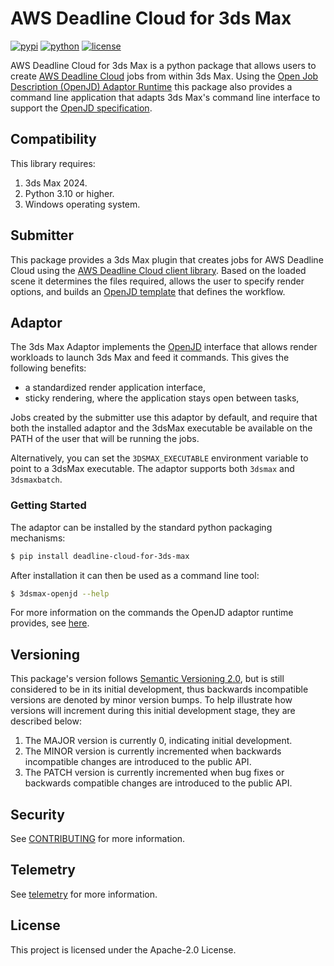 # AWS Deadline Cloud for 3ds Max


[![pypi](https://img.shields.io/pypi/v/deadline-cloud-for-3ds-max.svg?style=flat)](https://pypi.python.org/pypi/deadline-cloud-for-3ds-max)
[![python](https://img.shields.io/pypi/pyversions/deadline-cloud-for-3ds-max.svg?style=flat)](https://pypi.python.org/pypi/deadline-cloud-for-3ds-max)
[![license](https://img.shields.io/pypi/l/deadline-cloud-for-3ds-max.svg?style=flat)](https://github.com/aws-deadline/deadline-cloud-for-3ds-max/blob/mainline/LICENSE)

AWS Deadline Cloud for 3ds Max is a python package that allows users to create [AWS Deadline Cloud][deadline-cloud] jobs from within 3ds Max. Using the [Open Job Description (OpenJD) Adaptor Runtime][openjd-adaptor-runtime] this package also provides a command line application that adapts 3ds Max's command line interface to support the [OpenJD specification][openjd].

[deadline-cloud]: https://docs.aws.amazon.com/deadline-cloud/latest/userguide/what-is-deadline-cloud.html
[deadline-cloud-client]: https://github.com/aws-deadline/deadline-cloud
[openjd]: https://github.com/OpenJobDescription/openjd-specifications/wiki
[openjd-adaptor-runtime]: https://github.com/OpenJobDescription/openjd-adaptor-runtime-for-python
[openjd-adaptor-runtime-lifecycle]: https://github.com/OpenJobDescription/openjd-adaptor-runtime-for-python/blob/release/README.md#adaptor-lifecycle

## Compatibility

This library requires:

1. 3ds Max 2024.
1. Python 3.10 or higher.
1. Windows operating system.

## Submitter

This package provides a 3ds Max plugin that creates jobs for AWS Deadline Cloud using the [AWS Deadline Cloud client library][deadline-cloud-client]. Based on the loaded scene it determines the files required, allows the user to specify render options, and builds an [OpenJD template][openjd] that defines the workflow.

## Adaptor

The 3ds Max Adaptor implements the [OpenJD][openjd-adaptor-runtime] interface that allows render workloads to launch 3ds Max and feed it commands. This gives the following benefits:
* a standardized render application interface,
* sticky rendering, where the application stays open between tasks,

Jobs created by the submitter use this adaptor by default, and require that both the installed adaptor
and the 3dsMax executable be available on the PATH of the user that will be running the jobs.

Alternatively, you can set the `3DSMAX_EXECUTABLE` environment variable to point to a 3dsMax executable.
The adaptor supports both `3dsmax` and `3dsmaxbatch`.

### Getting Started

The adaptor can be installed by the standard python packaging mechanisms:
```sh
$ pip install deadline-cloud-for-3ds-max
```

After installation it can then be used as a command line tool:
```sh
$ 3dsmax-openjd --help
```

For more information on the commands the OpenJD adaptor runtime provides, see [here][openjd-adaptor-runtime-lifecycle].

## Versioning

This package's version follows [Semantic Versioning 2.0](https://semver.org/), but is still considered to be in its 
initial development, thus backwards incompatible versions are denoted by minor version bumps. To help illustrate how
versions will increment during this initial development stage, they are described below:

1. The MAJOR version is currently 0, indicating initial development. 
2. The MINOR version is currently incremented when backwards incompatible changes are introduced to the public API. 
3. The PATCH version is currently incremented when bug fixes or backwards compatible changes are introduced to the public API. 

## Security

See [CONTRIBUTING](https://github.com/aws-deadline/deadline-cloud-for-3ds-max/blob/release/CONTRIBUTING.md#security-issue-notifications) for more information.

## Telemetry

See [telemetry](https://github.com/aws-deadline/deadline-cloud-for-3ds-max/blob/release/docs/telemetry.md) for more information.

## License

This project is licensed under the Apache-2.0 License.
